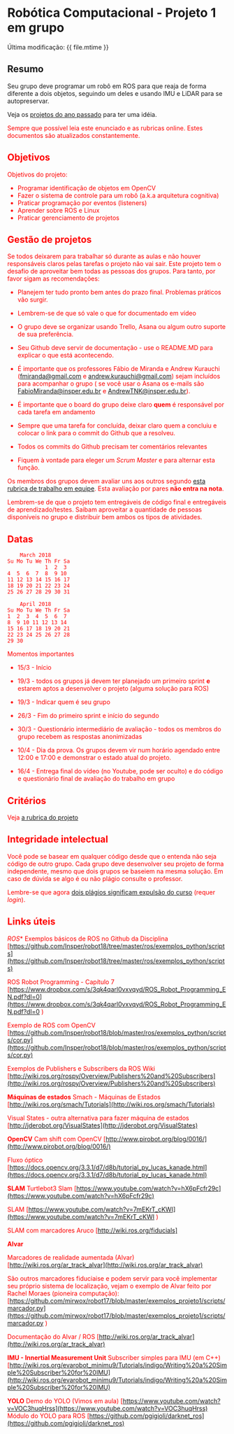 # Robótica Computacional - Projeto 1 em grupo

Última modificação: {{ file.mtime }}

## Resumo

Seu grupo deve programar um robô em ROS para que reaja de forma diferente a dois objetos, seguindo um deles e usando IMU e LiDAR para se autopreservar.

Veja os [projetos do ano passado](https://www.youtube.com/watch?v=8bBUx-2XtOE&list=PLh9Ibk8NqrdGskoV0E3OmpLzBuHk92l0c) para ter uma idéia.

<font color=red>Sempre que possível leia este enunciado e as rubricas online. </red> Estes documentos são atualizados constantemente.

## Objetivos

Objetivos do projeto:
* Programar identificação de objetos em OpenCV
* Fazer o sistema de controle para um robô (a.k.a arquitetura cognitiva) 
* Praticar programação por eventos (listeners)
* Aprender sobre ROS e Linux
* Praticar gerenciamento de projetos



## Gestão de projetos

Se todos deixarem para trabalhar só durante as aulas e não houver responsáveis claros pelas tarefas o projeto não vai sair. Este projeto tem o desafio de aproveitar bem todas as pessoas dos grupos. Para tanto, por favor sigam as recomendações:

* Planejem ter tudo pronto bem antes do prazo final. Problemas práticos vão surgir. 

* Lembrem-se de que só vale o que for documentado em vídeo

* O grupo deve se organizar usando Trello, Asana ou algum outro suporte de sua preferência.

* Seu Github deve servir de documentação - use o README.MD para explicar o que está acontecendo.

* É importante que os professores Fábio de Miranda  e Andrew Kurauchi (fmiranda@gmail.com e andrew.kurauchi@gmail.com) sejam incluídos para acompanhar o grupo ( se você usar o Asana os e-mails são FabioMiranda@insper.edu.br e AndrewTNK@insper.edu.br).

* É importante que o board do grupo deixe claro **quem** é responsável por cada tarefa em andamento

* Sempre que uma tarefa for concluída, deixar claro quem a concluiu e colocar o link para o commit do Github que a resolveu.

* Todos os commits do Github precisam ter comentários relevantes

* Fiquem à vontade para eleger um *Scrum Master* e para alternar esta função.


Os membros dos grupos devem avaliar uns aos outros segundo [esta rubrica de trabalho em equipe](catme_adaptado_short.pdf). Esta avaliação por pares **não entra na nota**.

Lembrem-se de que o projeto tem entregáveis de código final e entregáveis de aprendizado/testes. Saibam aproveitar a quantidade de pessoas disponíveis no grupo e distribuir bem ambos os tipos de atividades.


## Datas



        March 2018
    Su Mo Tu We Th Fr Sa
                1  2  3
    4  5  6  7  8  9 10
    11 12 13 14 15 16 17
    18 19 20 21 22 23 24
    25 26 27 28 29 30 31

        April 2018
    Su Mo Tu We Th Fr Sa
    1  2  3  4  5  6  7
    8  9 10 11 12 13 14
    15 16 17 18 19 20 21
    22 23 24 25 26 27 28
    29 30

Momentos importantes

* 15/3 - Início

* 19/3 - todos os grupos já devem ter planejado um primeiro sprint **e** estarem aptos a desenvolver o projeto (alguma solução para ROS)

* 19/3 - Indicar quem é seu grupo

* 26/3 - Fim do primeiro sprint e início do segundo

* 30/3 - Questionário intermediário de avaliação - todos os membros do grupo recebem as respostas anonimizadas

* 10/4 - Dia da prova. Os grupos devem vir num horário agendado entre 12:00 e 17:00 e demonstrar o estado atual do projeto.

* 16/4 - Entrega final do vídeo (no Youtube, pode ser oculto) e do código e questionário final de avaliação do trabalho em grupo

## Critérios

Veja [a rubrica do projeto](rubrica_grupos_1.1.pdf)

## Integridade intelectual

Você pode se basear em qualquer código desde que o entenda não seja código de outro grupo.
Cada grupo deve desenvolver seu projeto de forma independente, mesmo que dois grupos se baseiem na mesma solução. Em caso de dúvida se algo é ou não plágio consulte o professor.

Lembre-se que agora [dois plágios significam expulsão do curso](http://portaldoaluno.insper.edu.br/restrito/downloads/graduacao/MANUAL_DO_ALUNO_ENGENHARIA.pdf) (requer *login*).



## Links úteis

*ROS**
Exemplos básicos de ROS no Github da Disciplina
[https://github.com/Insper/robot18/tree/master/ros/exemplos_python/scripts](https://github.com/Insper/robot18/tree/master/ros/exemplos_python/scripts)

ROS Robot Programming - Capítulo 7 
[https://www.dropbox.com/s/3qk4qarl0vxvqyd/ROS_Robot_Programming_EN.pdf?dl=0](https://www.dropbox.com/s/3qk4qarl0vxvqyd/ROS_Robot_Programming_EN.pdf?dl=0 )

Exemplo de ROS com OpenCV
[https://github.com/Insper/robot18/blob/master/ros/exemplos_python/scripts/cor.py](https://github.com/Insper/robot18/blob/master/ros/exemplos_python/scripts/cor.py)

Exemplos de Publishers e Subscribers da ROS Wiki
[http://wiki.ros.org/rospy/Overview/Publishers%20and%20Subscribers](http://wiki.ros.org/rospy/Overview/Publishers%20and%20Subscribers)

**Máquinas de estados**
Smach - Máquinas de Estados
[http://wiki.ros.org/smach/Tutorials](http://wiki.ros.org/smach/Tutorials)

Visual States - outra alternativa para fazer máquina de estados
[http://jderobot.org/VisualStates](http://jderobot.org/VisualStates)


**OpenCV**
Cam shift com OpenCV
[http://www.pirobot.org/blog/0016/](http://www.pirobot.org/blog/0016/)

Fluxo óptico
[https://docs.opencv.org/3.3.1/d7/d8b/tutorial_py_lucas_kanade.html](https://docs.opencv.org/3.3.1/d7/d8b/tutorial_py_lucas_kanade.html)


**SLAM**
Turtlebot3 Slam
[https://www.youtube.com/watch?v=hX6pFcfr29c](https://www.youtube.com/watch?v=hX6pFcfr29c)

SLAM
[https://www.youtube.com/watch?v=7mEKrT_cKWI](https://www.youtube.com/watch?v=7mEKrT_cKWI )

SLAM com marcadores Aruco
[http://wiki.ros.org/fiducials]


**Alvar**

Marcadores de realidade aumentada (Alvar)
[http://wiki.ros.org/ar_track_alvar](http://wiki.ros.org/ar_track_alvar)

São outros marcadores fiduciaise e podem servir para você implementar seu próprio sistema de localização, vejam o exemplo de Alvar feito por Rachel Moraes (pioneira computação):
[https://github.com/mirwox/robot17/blob/master/exemplos_projeto1/scripts/marcador.py](https://github.com/mirwox/robot17/blob/master/exemplos_projeto1/scripts/marcador.py )

Documentação do Alvar / ROS
[http://wiki.ros.org/ar_track_alvar](http://wiki.ros.org/ar_track_alvar)


**IMU - Innertial Measurement Unit**
Subscriber simples para IMU (em C++)
[http://wiki.ros.org/evarobot_minimu9/Tutorials/indigo/Writing%20a%20Simple%20Subscriber%20for%20IMU](http://wiki.ros.org/evarobot_minimu9/Tutorials/indigo/Writing%20a%20Simple%20Subscriber%20for%20IMU)

**YOLO**
Demo do YOLO (Vimos em aula)
[https://www.youtube.com/watch?v=VOC3huqHrss](https://www.youtube.com/watch?v=VOC3huqHrss)
Módulo do YOLO para ROS
[https://github.com/pgigioli/darknet_ros](https://github.com/pgigioli/darknet_ros)


